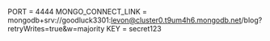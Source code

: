 PORT = 4444
MONGO_CONNECT_LINK = mongodb+srv://goodluck3301:levon@cluster0.t9um4h6.mongodb.net/blog?retryWrites=true&w=majority
KEY = secret123
